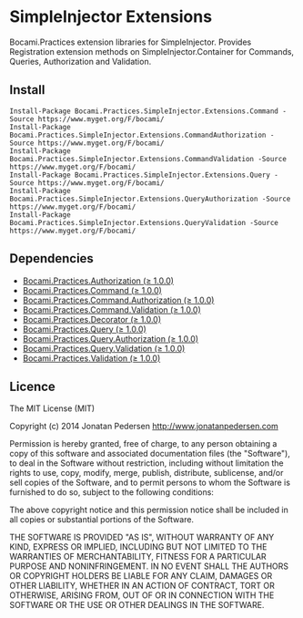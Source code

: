 SimpleInjector Extensions
=======

Bocami.Practices extension libraries for SimpleInjector. Provides Registration extension methods on SimpleInjector.Container for Commands, Queries, Authorization and Validation.

## Install

```
Install-Package Bocami.Practices.SimpleInjector.Extensions.Command -Source https://www.myget.org/F/bocami/
Install-Package Bocami.Practices.SimpleInjector.Extensions.CommandAuthorization -Source https://www.myget.org/F/bocami/
Install-Package Bocami.Practices.SimpleInjector.Extensions.CommandValidation -Source https://www.myget.org/F/bocami/
Install-Package Bocami.Practices.SimpleInjector.Extensions.Query -Source https://www.myget.org/F/bocami/
Install-Package Bocami.Practices.SimpleInjector.Extensions.QueryAuthorization -Source https://www.myget.org/F/bocami/
Install-Package Bocami.Practices.SimpleInjector.Extensions.QueryValidation -Source https://www.myget.org/F/bocami/
```

## Dependencies

* [Bocami.Practices.Authorization (≥ 1.0.0)](https://github.com/Bocami/authorization)
* [Bocami.Practices.Command (≥ 1.0.0)](https://github.com/Bocami/command)
* [Bocami.Practices.Command.Authorization (≥ 1.0.0)](https://github.com/Bocami/command-authorization)
* [Bocami.Practices.Command.Validation (≥ 1.0.0)](https://github.com/Bocami/command-validation)
* [Bocami.Practices.Decorator (≥ 1.0.0)](https://github.com/Bocami/decorator)
* [Bocami.Practices.Query (≥ 1.0.0)](https://github.com/Bocami/query)
* [Bocami.Practices.Query.Authorization (≥ 1.0.0)](https://github.com/Bocami/query-authorization)
* [Bocami.Practices.Query.Validation (≥ 1.0.0)](https://github.com/Bocami/query-validation)
* [Bocami.Practices.Validation (≥ 1.0.0)](https://github.com/Bocami/validation)

## Licence
The MIT License (MIT)

Copyright (c) 2014 Jonatan Pedersen http://www.jonatanpedersen.com

Permission is hereby granted, free of charge, to any person obtaining a copy
of this software and associated documentation files (the "Software"), to deal
in the Software without restriction, including without limitation the rights
to use, copy, modify, merge, publish, distribute, sublicense, and/or sell
copies of the Software, and to permit persons to whom the Software is
furnished to do so, subject to the following conditions:

The above copyright notice and this permission notice shall be included in
all copies or substantial portions of the Software.

THE SOFTWARE IS PROVIDED "AS IS", WITHOUT WARRANTY OF ANY KIND, EXPRESS OR
IMPLIED, INCLUDING BUT NOT LIMITED TO THE WARRANTIES OF MERCHANTABILITY,
FITNESS FOR A PARTICULAR PURPOSE AND NONINFRINGEMENT. IN NO EVENT SHALL THE
AUTHORS OR COPYRIGHT HOLDERS BE LIABLE FOR ANY CLAIM, DAMAGES OR OTHER
LIABILITY, WHETHER IN AN ACTION OF CONTRACT, TORT OR OTHERWISE, ARISING FROM,
OUT OF OR IN CONNECTION WITH THE SOFTWARE OR THE USE OR OTHER DEALINGS IN
THE SOFTWARE.
